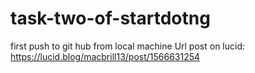 # task-two-of-startdotng
first push to git hub from local machine
Url post on lucid: https://lucid.blog/macbrill13/post/1566631254
